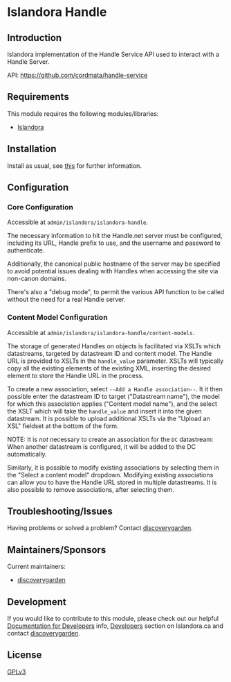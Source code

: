 # Islandora Handle

## Introduction

Islandora implementation of the Handle Service API used to interact with a Handle Server.

API: https://github.com/cordmata/handle-service

## Requirements

This module requires the following modules/libraries:

* [Islandora](https://github.com/islandora/islandora)

## Installation

Install as usual, see [this](https://drupal.org/documentation/install/modules-themes/modules-7) for further information.

## Configuration

### Core Configuration

Accessible at `admin/islandora/islandora-handle`.

The necessary information to hit the Handle.net server must be configured, including its URL, Handle prefix to use, and the username and password to authenticate.

Additionally, the canonical public hostname of the server may be specified to avoid potential issues dealing with Handles when accessing the site via non-canon domains.

There's also a "debug mode", to permit the various API function to be called without the need for a real Handle server.

### Content Model Configuration

Accessible at `admin/islandora/islandora-handle/content-models`.

The storage of generated Handles on objects is facilitated via XSLTs which datastreams, targeted by datastream ID and content model. The Handle URL is provided to XSLTs in the `handle_value` parameter. XSLTs will typically copy all the existing elements of the existing XML, inserting the desired element to store the Handle URL in the process.

To create a new association, select `--Add a Handle association--`. It it then possible enter the datastream ID to target ("Datastream name"), the model for which this association applies ("Content model name"), and the select the XSLT which will take the `handle_value` and insert it into the given datastream. It is possible to upload additional XSLTs via the "Upload an XSL" fieldset at the bottom of the form.

NOTE: It is _not_ necessary to create an association for the `DC` datastream: When another datastream is configured, it will be added to the DC automatically.


Similarly, it is possible to modify existing associations by selecting them in the "Select a content model" dropdown. Modifying existing associations can allow you to have the Handle URL stored in multiple datastreams. It is also possible to remove associations, after selecting them.

## Troubleshooting/Issues

Having problems or solved a problem? Contact [discoverygarden](http://support.discoverygarden.ca).

## Maintainers/Sponsors

Current maintainers:

* [discoverygarden](http://www.discoverygarden.ca)

## Development

If you would like to contribute to this module, please check out our helpful
[Documentation for Developers](https://github.com/Islandora/islandora/wiki#wiki-documentation-for-developers)
info, [Developers](http://islandora.ca/developers) section on Islandora.ca and
contact [discoverygarden](http://support.discoverygarden.ca).

## License

[GPLv3](http://www.gnu.org/licenses/gpl-3.0.txt)
